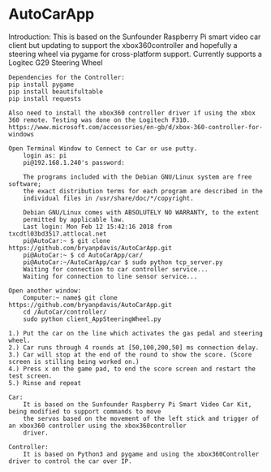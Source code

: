 # AutoCarApp
Introduction:
	This is based on the Sunfounder Raspberry Pi smart video car client but updating to support the xbox360controller and hopefully a steering wheel via pygame for cross-platform support. Currently supports a Logitec G29 Steering Wheel
	
	Dependencies for the Controller:
	pip install pygame
	pip install beautifultable
	pip install requests

	Also need to install the xbox360 controller driver if using the xbox 360 remote. Testing was done on the Logitech F310.
	https://www.microsoft.com/accessories/en-gb/d/xbox-360-controller-for-windows

	Open Terminal Window to Connect to Car or use putty.
		login as: pi
		pi@192.168.1.240's password:

		The programs included with the Debian GNU/Linux system are free software;
		the exact distribution terms for each program are described in the
		individual files in /usr/share/doc/*/copyright.

		Debian GNU/Linux comes with ABSOLUTELY NO WARRANTY, to the extent
		permitted by applicable law.
		Last login: Mon Feb 12 15:42:16 2018 from txcdtl03bd3517.attlocal.net
		pi@AutoCar:~ $ git clone https://github.com/bryanpdavis/AutoCarApp.git
		pi@AutoCar:~ $ cd AutoCarApp/car/
		pi@AutoCar:~/AutoCarApp/car $ sudo python tcp_server.py
		Waiting for connection to car controller service...
		Waiting for connection to line sensor service...

	Open another window:
		Computer:~ name$ git clone https://github.com/bryanpdavis/AutoCarApp.git
		cd /AutoCar/controller/
		sudo python client_AppSteeringWheel.py
	
	1.) Put the car on the line which activates the gas pedal and steering wheel. 
	2.) Car runs through 4 rounds at [50,100,200,50] ms connection delay.
	3.) Car will stop at the end of the round to show the score. (Score screen is stilling being worked on.)
	4.) Press x on the game pad, to end the score screen and restart the test screen.
	5.) Rinse and repeat

	Car:
		It is based on the Sunfounder Raspberry Pi Smart Video Car Kit, being modified to support commands to move
		the servos based on the movement of the left stick and trigger of an xbox360 controller using the xbox360controller
		driver.

	Controller:
		It is based on Python3 and pygame and using the xbox360Controller driver to control the car over IP.
